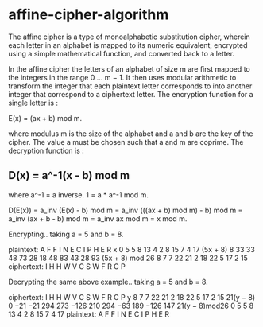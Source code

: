 # affine-cipher-algorithm

The affine cipher is a type of monoalphabetic substitution cipher, wherein each letter in an alphabet is mapped to its numeric equivalent, encrypted using a simple mathematical function, and converted back to a letter.

In the affine cipher the letters of an alphabet of size m are first mapped to the integers in the range 0 … m − 1. It then uses modular arithmetic to transform the integer that each plaintext letter corresponds to into another integer that correspond to a ciphertext letter. The encryption function for a single letter is : 

E(x) = (ax + b) mod m.

where modulus m is the size of the alphabet and a and b are the key of the cipher. The value a must be chosen such that a and m are coprime. The decryption function is : 

D(x) = a^-1(x - b) mod m
------------------------
where a^-1 = a inverse.
1 = a * a^-1 mod m.

D(E(x)) = a_inv (E(x) - b) mod m
	= a_inv (((ax + b) mod m) - b) mod m
	= a_inv (ax + b - b) mod m
	= a_inv ax mod m
	= x mod m.

Encrypting..
taking a = 5 and b = 8.

plaintext:	A	F	F	I	N	E	C	I	P	H	E	R
x	0	5	5	8	13	4	2	8	15	7	4	17
(5x + 8)	8	33	33	48	73	28	18	48	83	43	28	93
(5x + 8) mod 26	8	7	7	22	21	2	18	22	5	17	2	15
ciphertext:	I	H	H	W	V	C	S	W	F	R	C	P


Decrypting the same above example..
taking a = 5 and b = 8.

ciphertext:	I	H	H	W	V	C	S	W	F	R	C	P
y	8	7	7	22	21	2	18	22	5	17	2	15
21(y − 8)	0	−21	−21	294	273	−126	210	294	−63	189	−126	147
21(y − 8)mod26	0	5	5	8	13	4	2	8	15	7	4	17
plaintext:	A	F	F	I	N	E	C	I	P	H	E	R

